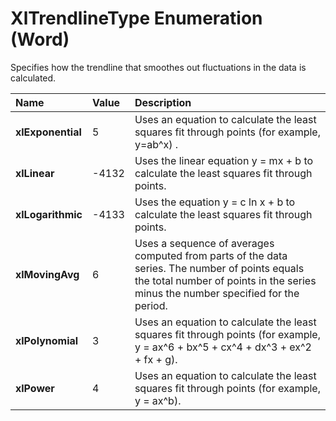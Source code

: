 
# XlTrendlineType Enumeration (Word)

Specifies how the trendline that smoothes out fluctuations in the data is calculated.



|**Name**|**Value**|**Description**|
|:-----|:-----|:-----|
|**xlExponential**|5|Uses an equation to calculate the least squares fit through points (for example, y=ab^x) .|
|**xlLinear**|-4132|Uses the linear equation y = mx + b to calculate the least squares fit through points.|
|**xlLogarithmic**|-4133|Uses the equation y = c ln x + b to calculate the least squares fit through points.|
|**xlMovingAvg**|6|Uses a sequence of averages computed from parts of the data series. The number of points equals the total number of points in the series minus the number specified for the period.|
|**xlPolynomial**|3|Uses an equation to calculate the least squares fit through points (for example, y = ax^6 + bx^5 + cx^4 + dx^3 + ex^2 + fx + g).|
|**xlPower**|4|Uses an equation to calculate the least squares fit through points (for example, y = ax^b).|
